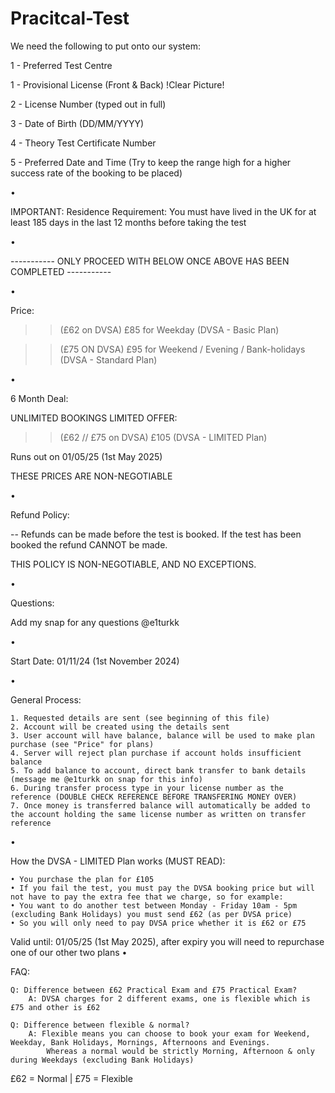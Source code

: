 # Pracitcal-Test

We need the following to put onto our system:

1 - Preferred Test Centre

1 - Provisional License (Front & Back) !Clear Picture!

2 - License Number (typed out in full)

3 - Date of Birth (DD/MM/YYYY)

4 - Theory Test Certificate Number

5 - Preferred Date and Time (Try to keep the range high for a higher success rate of the booking to be placed)

•

IMPORTANT: 
Residence Requirement: You must have lived in the UK for at least 185 days in the last 12 months before taking the test
​

•

----------- ONLY PROCEED WITH BELOW ONCE ABOVE HAS BEEN COMPLETED -----------

•

Price:

>> (£62 on DVSA) £85 for Weekday (DVSA - Basic Plan)
 
>> (£75 ON DVSA) £95 for Weekend / Evening / Bank-holidays (DVSA - Standard Plan)

•

6 Month Deal:

UNLIMITED BOOKINGS LIMITED OFFER:
 
 >> (£62 // £75 on DVSA) £105 (DVSA - LIMITED Plan)
 
Runs out on 01/05/25 (1st May 2025)


THESE PRICES ARE NON-NEGOTIABLE

•

Refund Policy:

-- Refunds can be made before the test is booked. If the test has been booked the refund CANNOT be made.

THIS POLICY IS NON-NEGOTIABLE, AND NO EXCEPTIONS.

•

Questions:

Add my snap for any questions @e1turkk

•

Start Date: 01/11/24 (1st November 2024)

•

General Process:

    1. Requested details are sent (see beginning of this file)
    2. Account will be created using the details sent
    3. User account will have balance, balance will be used to make plan purchase (see "Price" for plans)
    4. Server will reject plan purchase if account holds insufficient balance
    5. To add balance to account, direct bank transfer to bank details (message me @e1turkk on snap for this info)
    6. During transfer process type in your license number as the reference (DOUBLE CHECK REFERENCE BEFORE TRANSFERING MONEY OVER)
    7. Once money is transferred balance will automatically be added to the account holding the same license number as written on transfer reference 

•

How the DVSA - LIMITED Plan works (MUST READ):

    • You purchase the plan for £105
    • If you fail the test, you must pay the DVSA booking price but will not have to pay the extra fee that we charge, so for example:
    • You want to do another test between Monday - Friday 10am - 5pm (excluding Bank Holidays) you must send £62 (as per DVSA price)
    • So you will only need to pay DVSA price whether it is £62 or £75
Valid until: 01/05/25 (1st May 2025), after expiry you will need to repurchase one of our other two plans
•

FAQ:

    Q: Difference between £62 Practical Exam and £75 Practical Exam?
        A: DVSA charges for 2 different exams, one is flexible which is £75 and other is £62

    Q: Difference between flexible & normal?
        A: Flexible means you can choose to book your exam for Weekend, Weekday, Bank Holidays, Mornings, Afternoons and Evenings.
            Whereas a normal would be strictly Morning, Afternoon & only during Weekdays (excluding Bank Holidays)

£62 = Normal | £75 = Flexible
